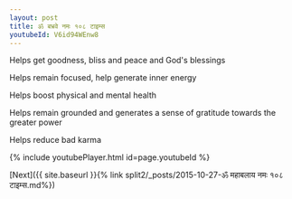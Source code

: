 ```yaml
---
layout: post
title: ॐ बभ्रवे नमः १०८ टाइम्स
youtubeId: V6id94WEnw8
---
```

 
 
Helps get goodness, bliss and peace and God's blessings
 
Helps remain focused, help generate inner energy 
 
Helps boost physical and mental health 
 
Helps remain grounded and generates a sense of gratitude towards the greater power 
 
Helps reduce bad karma
 
 
 
 


{% include youtubePlayer.html id=page.youtubeId %}
 
[Next]({{ site.baseurl }}{% link  split2/_posts/2015-10-27-ॐ महाबलाय नमः १०८ टाइम्स.md%})
 
